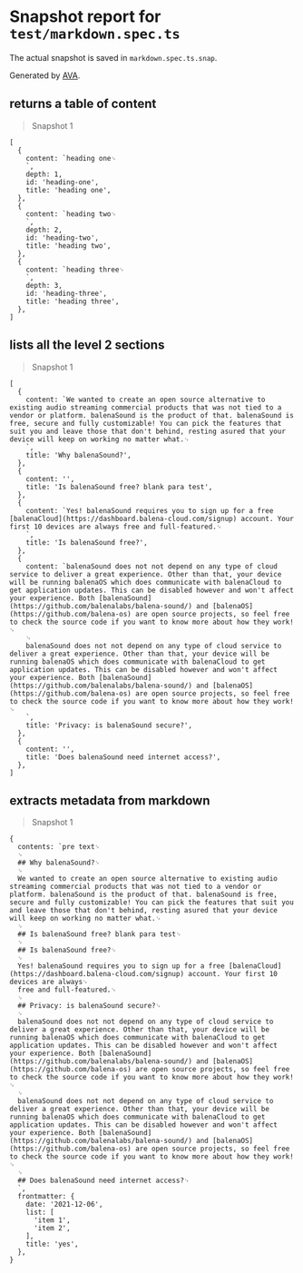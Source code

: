 # Snapshot report for `test/markdown.spec.ts`

The actual snapshot is saved in `markdown.spec.ts.snap`.

Generated by [AVA](https://avajs.dev).

## returns a table of content

> Snapshot 1

    [
      {
        content: `heading one␊
        `,
        depth: 1,
        id: 'heading-one',
        title: 'heading one',
      },
      {
        content: `heading two␊
        `,
        depth: 2,
        id: 'heading-two',
        title: 'heading two',
      },
      {
        content: `heading three␊
        `,
        depth: 3,
        id: 'heading-three',
        title: 'heading three',
      },
    ]

## lists all the level 2 sections

> Snapshot 1

    [
      {
        content: `We wanted to create an open source alternative to existing audio streaming commercial products that was not tied to a vendor or platform. balenaSound is the product of that. balenaSound is free, secure and fully customizable! You can pick the features that suit you and leave those that don't behind, resting asured that your device will keep on working no matter what.␊
        `,
        title: 'Why balenaSound?',
      },
      {
        content: '',
        title: 'Is balenaSound free? blank para test',
      },
      {
        content: `Yes! balenaSound requires you to sign up for a free [balenaCloud](https://dashboard.balena-cloud.com/signup) account. Your first 10 devices are always free and full-featured.␊
        `,
        title: 'Is balenaSound free?',
      },
      {
        content: `balenaSound does not not depend on any type of cloud service to deliver a great experience. Other than that, your device will be running balenaOS which does communicate with balenaCloud to get application updates. This can be disabled however and won't affect your experience. Both [balenaSound](https://github.com/balenalabs/balena-sound/) and [balenaOS](https://github.com/balena-os) are open source projects, so feel free to check the source code if you want to know more about how they work!␊
        ␊
        balenaSound does not not depend on any type of cloud service to deliver a great experience. Other than that, your device will be running balenaOS which does communicate with balenaCloud to get application updates. This can be disabled however and won't affect your experience. Both [balenaSound](https://github.com/balenalabs/balena-sound/) and [balenaOS](https://github.com/balena-os) are open source projects, so feel free to check the source code if you want to know more about how they work!␊
        `,
        title: 'Privacy: is balenaSound secure?',
      },
      {
        content: '',
        title: 'Does balenaSound need internet access?',
      },
    ]

## extracts metadata from markdown

> Snapshot 1

    {
      contents: `pre text␊
      ␊
      ## Why balenaSound?␊
      ␊
      We wanted to create an open source alternative to existing audio streaming commercial products that was not tied to a vendor or platform. balenaSound is the product of that. balenaSound is free, secure and fully customizable! You can pick the features that suit you and leave those that don't behind, resting asured that your device will keep on working no matter what.␊
      ␊
      ## Is balenaSound free? blank para test␊
      ␊
      ## Is balenaSound free?␊
      ␊
      Yes! balenaSound requires you to sign up for a free [balenaCloud](https://dashboard.balena-cloud.com/signup) account. Your first 10 devices are always␊
      free and full-featured.␊
      ␊
      ## Privacy: is balenaSound secure?␊
      ␊
      balenaSound does not not depend on any type of cloud service to deliver a great experience. Other than that, your device will be running balenaOS which does communicate with balenaCloud to get application updates. This can be disabled however and won't affect your experience. Both [balenaSound](https://github.com/balenalabs/balena-sound/) and [balenaOS](https://github.com/balena-os) are open source projects, so feel free to check the source code if you want to know more about how they work!␊
      ␊
      balenaSound does not not depend on any type of cloud service to deliver a great experience. Other than that, your device will be running balenaOS which does communicate with balenaCloud to get application updates. This can be disabled however and won't affect your experience. Both [balenaSound](https://github.com/balenalabs/balena-sound/) and [balenaOS](https://github.com/balena-os) are open source projects, so feel free to check the source code if you want to know more about how they work!␊
      ␊
      ## Does balenaSound need internet access?␊
      `,
      frontmatter: {
        date: '2021-12-06',
        list: [
          'item 1',
          'item 2',
        ],
        title: 'yes',
      },
    }
